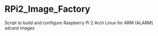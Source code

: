 # RPi2_Image_Factory
Script to build and configure Raspberry Pi 2 Arch Linux for ARM (ALARM) sdcard images
